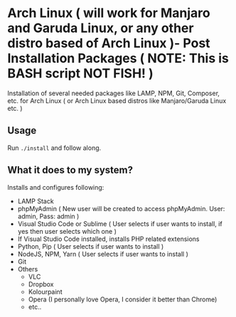 # Arch Linux ( will work for Manjaro and Garuda Linux, or any other distro based of Arch Linux )- Post Installation Packages ( NOTE: This is BASH script NOT FISH! )

Installation of several needed packages like LAMP, NPM, Git, Composer, etc. for Arch Linux ( or Arch Linux based distros like Manjaro/Garuda Linux etc. )

## Usage

Run `./install` and follow along.

## What it does to my system?

Installs and configures following:

- LAMP Stack
- phpMyAdmin ( New user will be created to access phpMyAdmin. User: admin, Pass: admin )
- Visual Studio Code or Sublime ( User selects if user wants to install, if yes then user selects which one )
- If Visual Studio Code installed, installs PHP related extensions
- Python, Pip ( User selects if user wants to install )
- NodeJS, NPM, Yarn ( User selects if user wants to install )
- Git
- Others
  - VLC
  - Dropbox
  - Kolourpaint
  - Opera (I personally love Opera, I consider it better than Chrome)
  - etc..

